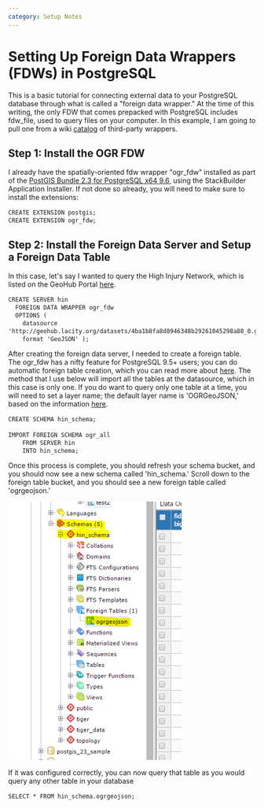 ```yaml
---
category: Setup Notes
---
```

# Setting Up Foreign Data Wrappers (FDWs) in PostgreSQL
This is a basic tutorial for connecting external data to your PostgreSQL database through what is called a "foreign data wrapper." 
At the time of this writing, the only FDW that comes prepacked with PostgreSQL includes fdw_file, used to query files on your computer. 
In this example, I am going to pull one from a wiki [catalog](http://wiki.postgresql.org/wiki/Foreign_data_wrappers) of third-party wrappers.

## Step 1: Install the OGR FDW
I already have the spatially-oriented fdw wrapper "ogr_fdw" installed as part of 
the [PostGIS Bundle 2.3 for PostgreSQL x64 9.6](http://postgis.net/windows_downloads/),
using the StackBuilder Application Installer. If not done so already, you will need to make
sure to install the extensions:
```
CREATE EXTENSION postgis;
CREATE EXTENSION ogr_fdw;
```

## Step 2: Install the Foreign Data Server and Setup a Foreign Data Table
In this case, let's say I wanted to query the High Injury Network, which is listed on the GeoHub Portal [here](http://geohub.lacity.org/datasets/4ba1b8fa8d8946348b29261045298a88_0).
```
CREATE SERVER hin
  FOREIGN DATA WRAPPER ogr_fdw
  OPTIONS (
    datasource 'http://geohub.lacity.org/datasets/4ba1b8fa8d8946348b29261045298a88_0.geojson',
    format 'GeoJSON' );
```
After creating the foreign data server, I needed to create a foreign table. The ogr_fdw has a nifty feature for PostgreSQL 9.5+ users; 
you can do automatic foreign table creation, which you can read more about [here](https://github.com/pramsey/pgsql-ogr-fdw). The method that I use below will import all the tables at the datasource, which in this case is only one. If you do want to query only one table at a time, you will need to set a layer name; the default layer name is 'OGRGeoJSON,' based on the information [here](http://www.gdal.org/drv_geojson.html).
```
CREATE SCHEMA hin_schema;

IMPORT FOREIGN SCHEMA ogr_all 
	FROM SERVER hin 
    INTO hin_schema;
```
Once this process is complete, you should refresh your schema bucket, and you should now see a new schema called 'hin_schema.' Scroll down to the foreign table bucket, and you should see a new foreign table called 'ogrgeojson.' 

![FDW_ForeignTableSchema](/images/FDW_ForeignTableSchema.PNG)

If it was configured correctly, you can now query that table as you would query any other table in your database
```
SELECT * FROM hin_schema.ogrgeojson;
```


